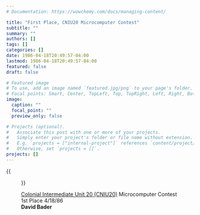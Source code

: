 ```yaml
---
# Documentation: https://wowchemy.com/docs/managing-content/

title: "First Place, CNIU20 Microcomputer Contest"
subtitle: ""
summary: ""
authors: []
tags: []
categories: []
date: 1986-04-18T20:49:57-04:00
lastmod: 1986-04-18T20:49:57-04:00
featured: false
draft: false

# Featured image
# To use, add an image named `featured.jpg/png` to your page's folder.
# Focal points: Smart, Center, TopLeft, Top, TopRight, Left, Right, BottomLeft, Bottom, BottomRight.
image:
  caption: ""
  focal_point: ""
  preview_only: false

# Projects (optional).
#   Associate this post with one or more of your projects.
#   Simply enter your project's folder or file name without extension.
#   E.g. `projects = ["internal-project"]` references `content/project/deep-learning/index.md`.
#   Otherwise, set `projects = []`.
projects: []
---
```


{{<figure src="19860418-Award.jpg">}}

[Colonial Intermediate Unit 20 (CNIU20)](https://www.ciu20.org/) Microcomputer Contest  
1st Place  4/18/86  
**David Bader**
